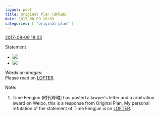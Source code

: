 ```yaml
---
layout: post
title: Original Plan (原际画)
date: 2017-08-09 18:03
categories: [ 'original-plan' ]
---
```


<div class="weibo-info">
  <a href="http://weibo.com/5626539553/FgjQB6bG4">2017-08-09 18:03</a>
</div>

Statement

<!-- more -->

<ul class="weibo-pic-list-1">
  <li class="weibo-pic">
    <a href="http://wx4.sinaimg.cn/mw690/0068MnXXgy1fidmocgdmnj30ku0thgpu.jpg"><img src="http://wx4.sinaimg.cn/thumb150/0068MnXXgy1fidmocgdmnj30ku0thgpu.jpg" /></a>
  </li>
  <li class="weibo-pic">
    <a href="http://wx1.sinaimg.cn/mw690/0068MnXXgy1fidmolbjc7j30ku0thgoq.jpg"><img src="http://wx1.sinaimg.cn/thumb150/0068MnXXgy1fidmolbjc7j30ku0thgoq.jpg" /></a>
  </li>
</ul>

*Words on images:*  
Please read on [LOFTER](http://quadrifolium.lofter.com/post/1d4edd3a_10df0ecb).

Note:
1. Time Fengjun (时代峰峻) has posted a lawyer's letter and a arbitration award on Weibo, this is a response from Original Plan. My personal refutation of the statement of Time Fengjun is on [LOFTER](http://quadrifolium.lofter.com/post/1d4edd3a_10df0f30).

